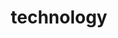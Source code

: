 ---
layout: page
title: technology
nav: true
nav_order: 1
dropdown: true
children: 
    - title: Golang
      permalink: /go/
    - title: divider
    - title: Kubernetes
      permalink: /k8s/
    - title: divider
    - title: Istio
      permalink: /istio/
    - title: divider
    - title: AWS
      permalink: /aws/
---